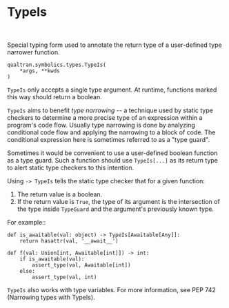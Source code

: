 # TypeIs


<table class="tfo-notebook-buttons tfo-api nocontent" align="left">

</table>



Special typing form used to annotate the return type of a user-defined type narrower function.


<pre class="devsite-click-to-copy prettyprint lang-py tfo-signature-link">
<code>qualtran.symbolics.types.TypeIs(
    *args, **kwds
)
</code></pre>



<!-- Placeholder for "Used in" -->
  ``TypeIs`` only accepts a single type argument.
At runtime, functions marked this way should return a boolean.

``TypeIs`` aims to benefit *type narrowing* -- a technique used by static
type checkers to determine a more precise type of an expression within a
program's code flow.  Usually type narrowing is done by analyzing
conditional code flow and applying the narrowing to a block of code.  The
conditional expression here is sometimes referred to as a "type guard".

Sometimes it would be convenient to use a user-defined boolean function
as a type guard.  Such a function should use ``TypeIs[...]`` as its
return type to alert static type checkers to this intention.

Using  ``-> TypeIs`` tells the static type checker that for a given
function:

1. The return value is a boolean.
2. If the return value is ``True``, the type of its argument
is the intersection of the type inside ``TypeGuard`` and the argument's
previously known type.

For example::

    def is_awaitable(val: object) -> TypeIs[Awaitable[Any]]:
        return hasattr(val, '__await__')

    def f(val: Union[int, Awaitable[int]]) -> int:
        if is_awaitable(val):
            assert_type(val, Awaitable[int])
        else:
            assert_type(val, int)

``TypeIs`` also works with type variables.  For more information, see
PEP 742 (Narrowing types with TypeIs).